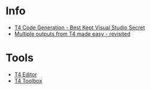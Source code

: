 # Info #

  * [T4 Code Generation - Best Kept Visual Studio Secret](http://www.hanselman.com/blog/T4TextTemplateTransformationToolkitCodeGenerationBestKeptVisualStudioSecret.aspx)
  * [Multiple outputs from T4 made easy - revisited](http://damieng.com/blog/2009/11/06/multiple-outputs-from-t4-made-easy-revisited)

# Tools #

  * [T4 Editor](http://www.olegsych.com/2009/04/t4-editor-by-tangible-engineering/)
  * [T4 Toolbox](http://www.codeplex.com/t4toolbox)